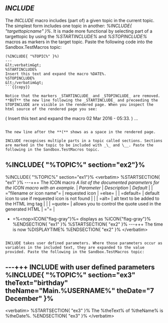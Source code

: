 ## _INCLUDE_	

The _INCLUDE_ macro includes (part of) a given topic in the current topic. The simplest form includes one topic in another: _%INCLUDE\{ "targettopicname" \}%_. It is made more functional by selecting part of a targettopic by using the _%STARTINCLUDE%_ and _%STOPINCLUDE%_ macros as markers in the target topic. Paste the following code into the Sandbox.TestMacros topic:

```
(%INCLUDE{ "%TOPIC%" }%)
---
&lt;verbatim&gt;
%STARTINCLUDE%
Insert this text and expand the macro %DATE%.
%STOPINCLUDE%
&lt;/verbatim&gt;
```{{copy}}

Notice that the markers _STARTINCLUDE_ and _STOPINCLUDE_ are removed. **BUT** the new line following the _STARTINCLUDE_ and preceeding the STOPINCLUDE are visible in the rendered page. When you inspect the html source of the rendered page you see:

```
(
Insert this text and expand the macro 02 Mar 2016 - 05:33.
)
...
```

The new line after the **(** shows as a space in the rendered page.

INCLUDE recognises multiple parts in a topic called sections. Sections are marked in the topic to be included with _\_ and \__. Paste the following in the Sandbox.TestMacros topic.

```
%INCLUDE{ "%TOPIC%" section="ex2"}%
---
%INCLUDE{ "%TOPIC%" section="ex1"}%
&lt;verbatim&gt;
%STARTSECTION{ "ex1" }%
---+++ The ICON macro
*A list of the documented parameters for the ICON macro with an example*.
   | *Parameter* | *Description* | *Default* |
   | ="filename or icon name"= | requested icon | =else= |
   | =default= | default icon to use if requested icon is not found | |
   | =alt= | alt text to be added to the HTML img tag | |
   | =quote= | allows you to control the quote used in the generated HTML | ="= |

   * =%&lt;nop&gt;ICON{"flag-gray"}%= displays as %ICON{"flag-gray"}%
%ENDSECTION{ "ex1" }%
%STARTSECTION{ "ex2" }%
---+++ The time is now %DISPLAYTIME%
%ENDSECTION{ "ex2" }%
&lt;/verbatim&gt;
```{{copy}}

INCLUDE takes user defined parameters. Where those parameters occur as variables in the included text, they are expanded to the value provided. Paste the following in the Sandbox.TestMacros topic:

```
---+++ INCLUDE with user defined parameters
%INCLUDE{ "%TOPIC%" section="ex3" theText="birthday" theName="Main.%USERNAME%" theDate="7 December"  }%
---
&lt;verbatim&gt;
%STARTSECTION{ "ex3" }%
The %theText% of %theName% is %theDate%.
%ENDSECTION{ "ex3" }%
&lt;/verbatim&gt;
```{{copy}}

